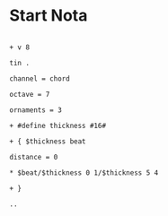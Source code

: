 # Start Nota

```scenario oscilla

+ v 8

tin .

channel = chord

octave = 7

ornaments = 3

+ #define thickness #16#

+ { $thickness beat

distance = 0

* $beat/$thickness 0 1/$thickness 5 4

+ }

..

```
